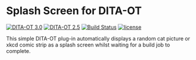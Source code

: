 Splash Screen for DITA-OT
=========================

[![DITA-OT 3.0](https://img.shields.io/badge/DITA--OT-3.0-blue.svg)](http://www.dita-ot.org/3.0/)
[![DITA-OT 2.5](https://img.shields.io/badge/DITA--OT-2.5-green.svg)](http://www.dita-ot.org/2.5/)
[![Build Status](https://travis-ci.org/jason-fox/fox.jason.splash.svg?branch=master)](https://travis-ci.org/jason-fox/fox.jason.splash)
[![license](https://img.shields.io/badge/license-Apache%202.0-blue.svg)](http://www.apache.org/licenses/LICENSE-2.0)


This simple DITA-OT plug-in automatically displays a random cat picture or xkcd comic strip as a splash screen whilst waiting for a build job to complete.